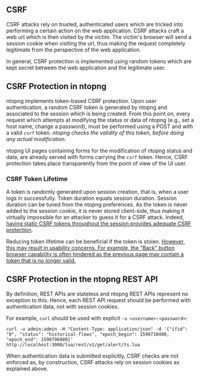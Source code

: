 ## CSRF

CSRF attacks rely on trusted, authenticated users which are tricked into performing a certain action on the web application. CSRF attacks craft a web url which is then visited by the victim. The victim's browser will send a session cookie when visiting the url, thus making the request completely legitimate from the perspective of the web application.

In general, CSRF protection is implemented using random tokens which are kept secret between the web application and the legitimate user.

## CSRF Protection in ntopng

ntopng implements token-based CSRF protection. Upon user authentication, a random CSRF token is generated by ntopng and associated to the session which is being created. From this point on, every request which attempts at modifying the status or data of ntopng (e.g., set a host name, change a password), must be performed using a POST and with a valid `csrf` token. *ntopng checks the validity of this token, before doing any actual modification*.

ntopng UI pages containing forms for the modification of ntopng status and data, are already served with forms carrying the `csrf` token. Hence, CSRF protection takes place transparently from the point of view of the UI user.

### CSRF Token Lifetime

A token is randomly generated upon session creation, that is, when a user logs in successfully. Token duration equals session duration. Session duration can be tuned from the ntopng preferences. As the token is never added to the session cookie, it is never stored client-side, thus making it virtually impossible for an attacker to guess it for a CSRF attack. Indeed, [having static CSRF tokens throughout the session provides adequate CSRF protection](https://www.sjoerdlangkemper.nl/2019/12/18/different-csrf-token-for-each-form/).

Reducing token lifetime can be beneficial if the token is stolen. [However, this may result in usability concerns. For example, the "Back" button browser capability is often hindered as the previous page may contain a token that is no longer valid.](https://cheatsheetseries.owasp.org/cheatsheets/Cross-Site_Request_Forgery_Prevention_Cheat_Sheet.html#synchronizer-token-pattern)


## CSRF Protection in the ntopng REST API

By definition, REST APIs are stateless and ntopng REST APIs represent no exception to this. Hence, each REST API request should be performed with authentication data, not with session cookies.

For example, `curl` should be used with explicit `-u <username>:<password>`:


```
curl -u admin:admin -H "Content-Type: application/json" -d '{"ifid": "0", "status": "historical-flows", "epoch_begin": 1590710400, "epoch_end": 1590796800}' http://localhost:3000/lua/rest/v1/get/alert/ts.lua
```

When authentication data is submitted explicitly, CSRF checks are not enforced as, by construction, CSRF attacks rely on session cookies as explained above.
